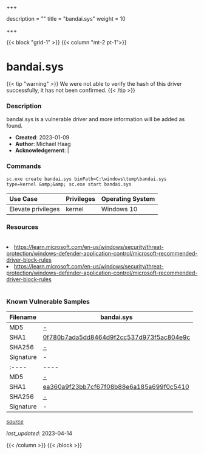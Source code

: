 +++

description = ""
title = "bandai.sys"
weight = 10

+++


{{< block "grid-1" >}}
{{< column "mt-2 pt-1">}}


# bandai.sys 


{{< tip "warning" >}}
We were not able to verify the hash of this driver successfully, it has not been confirmed.
{{< /tip >}}


### Description

bandai.sys is a vulnerable driver and more information will be added as found.

- **Created**: 2023-01-09
- **Author**: Michael Haag
- **Acknowledgement**:  | [](https://twitter.com/)

### Commands

```
sc.exe create bandai.sys binPath=C:\windows\temp\bandai.sys type=kernel &amp;&amp; sc.exe start bandai.sys
```

| Use Case | Privileges | Operating System | 
|:---- | ---- | ---- |
| Elevate privileges | kernel | Windows 10 |

### Resources
<br>
<li><a href=" https://learn.microsoft.com/en-us/windows/security/threat-protection/windows-defender-application-control/microsoft-recommended-driver-block-rules"> https://learn.microsoft.com/en-us/windows/security/threat-protection/windows-defender-application-control/microsoft-recommended-driver-block-rules</a></li>
<li><a href="https://learn.microsoft.com/en-us/windows/security/threat-protection/windows-defender-application-control/microsoft-recommended-driver-block-rules">https://learn.microsoft.com/en-us/windows/security/threat-protection/windows-defender-application-control/microsoft-recommended-driver-block-rules</a></li>
<br>

### Known Vulnerable Samples

| Filename | bandai.sys |
|:---- | ---- | 
| MD5 | <a href="https://www.virustotal.com/gui/file/-">-</a> |
| SHA1 | <a href="https://www.virustotal.com/gui/file/0f780b7ada5dd8464d9f2cc537d973f5ac804e9c">0f780b7ada5dd8464d9f2cc537d973f5ac804e9c</a> |
| SHA256 | <a href="https://www.virustotal.com/gui/file/-">-</a> |
| Signature | -   || Filename | bandai.sys |
|:---- | ---- | 
| MD5 | <a href="https://www.virustotal.com/gui/file/-">-</a> |
| SHA1 | <a href="https://www.virustotal.com/gui/file/ea360a9f23bb7cf67f08b88e6a185a699f0c5410">ea360a9f23bb7cf67f08b88e6a185a699f0c5410</a> |
| SHA256 | <a href="https://www.virustotal.com/gui/file/-">-</a> |
| Signature | -   |


[*source*](https://github.com/magicsword-io/LOLDrivers/tree/main/yaml/bandai.yaml)

*last_updated:* 2023-04-14








{{< /column >}}
{{< /block >}}
